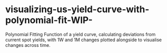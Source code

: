 # visualizing-us-yield-curve-with-polynomial-fit-WIP-
Polynomial Fitting Function of a yield curve, calculating deviations from current spot yields, with 1W and 1M changes plotted alongside to visualise changes across time.
